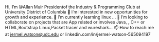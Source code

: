 Hi, I’m @Allan Muir Presidentof the Industry & Programming Club at University District of Columbia 
👀 I’m interested in new opportunities for growth and experience.
🌱 I’m currently learning linux ...
💞️ I’m looking to collaborate on projects that are App related or involves Java, , C++ or HTML,Bootstrap Linux,Packet tracer and wureshark...
📫 How to reach me at jermel.watson@udc.edu or linkedin.com/in/jermel-watson-565094197

<!---
muirallan/muirallan is a ✨ special ✨ repository because its `README.md` (this file) appears on your GitHub profile.
You can click the Preview link to take a look at your changes.
--->
